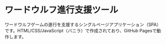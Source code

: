 # ワードウルフ進行支援ツール

ワードウルフゲームの進行を支援するシングルページアプリケーション（SPA）です。HTML/CSS/JavaScript（バニラ）で作成されており、GitHub Pagesで動作します。

